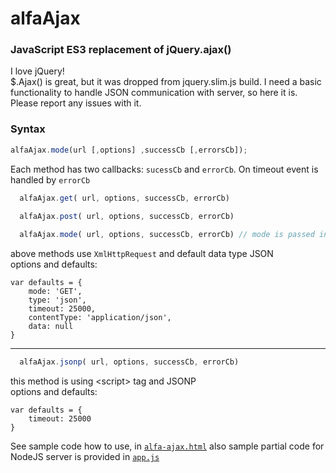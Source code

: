 # alfaAjax
### JavaScript ES3 replacement of jQuery.ajax()
I love jQuery!<br>$.Ajax() is great, but it was dropped from jquery.slim.js build. I need a basic functionality to handle JSON communication with server, so here it is. Please report any issues with it.<br>

### Syntax
```javascript
alfaAjax.mode(url [,options] ,successCb [,errorsCb]);
```

Each method has two callbacks: `sucessCb` and `errorCb`. On timeout event is handled by `errorCb`

```javascript
  alfaAjax.get( url, options, successCb, errorCb)
  
  alfaAjax.post( url, options, successCb, errorCb)

  alfaAjax.mode( url, options, successCb, errorCb) // mode is passed in options={mode:'PUT'}
```
above methods use `XmlHttpRequest` and default data type JSON <br>
options and defaults:
  ```
  var defaults = {
      mode: 'GET',
      type: 'json',
      timeout: 25000,
      contentType: 'application/json',
      data: null
  }
```
- - - 
```javascript
  alfaAjax.jsonp( url, options, successCb, errorCb)
```
this method is using \<script\> tag and JSONP <br>
options and defaults:
  ```
  var defaults = {
      timeout: 25000
  }
```
  
See sample code how to use, in [`alfa-ajax.html`](https://github.com/alfalabs/alfaAjax/blob/master/alfa-ajax.js) also sample partial code for NodeJS server is provided in [`app.js`](https://github.com/alfalabs/alfaAjax/blob/master/app.js)
